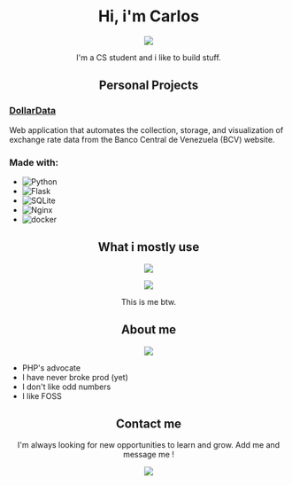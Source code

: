 <h1 align= "center">Hi, i'm Carlos </h1>
<p align= "center">
<img src="https://media1.giphy.com/media/v1.Y2lkPTc5MGI3NjExcTBjZDRnbnJrdTRqZXllcjh5Z3ZuczFjem1yb3kwdmxwZ2NrYmMwMyZlcD12MV9pbnRlcm5hbF9naWZfYnlfaWQmY3Q9Zw/14bhmZtBNhVnIk/giphy.gif">
</p>
<p align= "center">I'm a CS student and i like to build stuff.</p>

<h2 align= "center">Personal Projects</h2>

### [DollarData](https://github.com/Yoru-cyber/DollarData)

Web application that automates the collection, storage, and visualization of exchange rate data from the Banco Central de Venezuela (BCV) website.

### Made with:

- ![Python](https://img.shields.io/badge/Python-3776AB)
- ![Flask](https://img.shields.io/badge/Flask-000000)
- ![SQLite](https://img.shields.io/badge/SQLite-DDDDDD)
- ![Nginx](https://img.shields.io/badge/Nginx-8A2BE2)
- ![docker](https://img.shields.io/badge/Docker-00B4D8)

<h2 align="center">What i mostly use</h2>

<p align="center">
  <a href="https://skillicons.dev">
    <img src="https://skillicons.dev/icons?i=python,go,typescript,react,docker,git,linux,bash" />
  </a>
</p>

<p align="center">
<img src="https://media2.giphy.com/media/v1.Y2lkPTc5MGI3NjExYXhzbzN2emViZDlqajEydDl2bDM3bnJndnQwcTczcTh6ZTB6cW0ydSZlcD12MV9pbnRlcm5hbF9naWZfYnlfaWQmY3Q9Zw/JIX9t2j0ZTN9S/giphy.gif">
</p>
<p align= "center">This is me btw.</p>
<h2 align="center">About me</h2>
<p align="center">
<img src="https://media1.giphy.com/media/v1.Y2lkPTc5MGI3NjExczZndHl4Z2xzMmgwMGEyaHFwc3E1bnc4dGgyamE0YXJtNDBhamF5MiZlcD12MV9pbnRlcm5hbF9naWZfYnlfaWQmY3Q9Zw/VbnUQpnihPSIgIXuZv/giphy.gif">
</p>

- PHP's advocate
- I have never broke prod (yet)
- I don't like odd numbers
- I like FOSS 

<h2 align="center">Contact me</h2>
<p align= "center">I'm always looking for new opportunities to learn and grow. Add me and message me !</p>
<p align="center">
  <a href="https://www.linkedin.com/in/carlos-m%C3%A9ndez-1a06342bb/">
    <img src="https://skillicons.dev/icons?i=linkedin" />
  </a>
</p>
